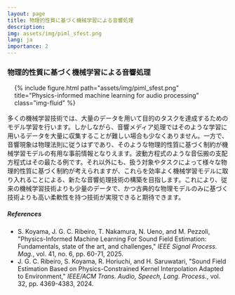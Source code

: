 ```yaml
---
layout: page
title: 物理的性質に基づく機械学習による音響処理
description: 
img: assets/img/piml_sfest.png
lang: ja
importance: 2
---
```


### 物理的性質に基づく機械学習による音響処理

<div style="margin: 1rem;">
<div class="row">
    <div class="col-sm mt-3 mt-md-0">
    {% include figure.html path="assets/img/piml_sfest.png" title="Physics-informed machine learning for audio processing" class="img-fluid" %}
    </div>
</div>
</div>

多くの機械学習技術では、大量のデータを用いて目的のタスクを達成するためのモデル学習を行います。しかしながら、音響メディア処理ではそのような学習に用いるデータを大量に収集することが難しい場合も少なくありません。一方で、音響現象は物理法則に従うはずであり、そのような物理的性質に基づく制約が機械学習モデルの有用な事前情報となりえます。波動方程式のような音伝搬の支配方程式はその最たる例です。それ以外にも、扱う対象やタスクによって様々な物理的性質に基づく制約が考えられますが、これらを効率よく機械学習モデルに取り入れることによる、新たな音響処理技術の構築を目指します。これにより、従来の機械学習技術よりも少量のデータで、かつ古典的な物理モデルのみに基づく技術よりも高い柔軟性を持つ技術が実現できると期待できます。

##### References
- S. Koyama, J. G. C. Ribeiro, T. Nakamura, N. Ueno, and M. Pezzoli, "Physics-Informed Machine Learning For Sound Field Estimation: Fundamentals, state of the art, and challenges," *IEEE Signal Process. Mag.*, vol. 41, no. 6, pp. 60-71, 2025. <a href="https://doi.org/10.1109/MSP.2024.3465896" target="_blank"><i class="fas fa-external-link-alt"></i></a>
- J. G. C. Ribeiro, S. Koyama, R. Horiuchi, and H. Saruwatari, "Sound Field Estimation Based on Physics-Constrained Kernel Interpolation Adapted to Environment," *IEEE/ACM Trans. Audio, Speech, Lang. Process.*, vol. 32, pp. 4369-4383, 2024. <a href="https://doi.org/10.1109/TASLP.2024.3467951" target="_blank"><i class="fas fa-external-link-alt"></i></a>

